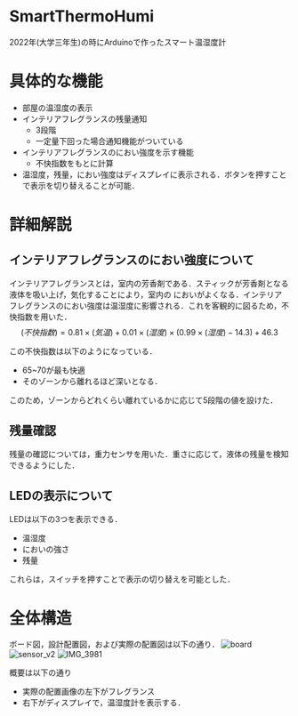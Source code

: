 # SmartThermoHumi
2022年(大学三年生)の時にArduinoで作ったスマート温湿度計

# 具体的な機能
- 部屋の温湿度の表示
- インテリアフレグランスの残量通知
  - 3段階
  - 一定量下回った場合通知機能がついている
- インテリアフレグランスのにおい強度を示す機能
  - 不快指数をもとに計算
- 温湿度，残量，におい強度はディスプレイに表示される．ボタンを押すことで表示を切り替えることが可能．
  
 # 詳細解説
 ## インテリアフレグランスのにおい強度について
 インテリアフレグランスとは，室内の芳香剤である．スティックが芳香剤となる液体を吸い上げ，気化することにより，室内の
 においがよくなる．インテリアフレグランスのにおい強度は温湿度に影響される．これを客観的に図るため，不快指数を用いた．
$$(不快指数) = 0.81\times(気温)+0.01\times(湿度)\times(0.99\times(湿度)-14.3)+46.3$$

この不快指数は以下のようになっている．
- 65~70が最も快適
- そのゾーンから離れるほど深いとなる．

このため，ゾーンからどれくらい離れているかに応じて5段階の値を設けた．

## 残量確認
残量の確認については，重力センサを用いた．重さに応じて，液体の残量を検知できるようにした．

## LEDの表示について
LEDは以下の3つを表示できる．
- 温湿度
- においの強さ
- 残量

これらは，スイッチを押すことで表示の切り替えを可能とした．
# 全体構造
ボード図，設計配置図，および実際の配置図は以下の通り．
![board](https://user-images.githubusercontent.com/64346532/234898427-90556d47-ef5a-491f-952a-b1d2aaf9766b.jpg)
![sensor_v2](https://user-images.githubusercontent.com/64346532/234898457-2495429c-5e95-4503-9949-a4a59783bdef.jpg)
![IMG_3981](https://user-images.githubusercontent.com/64346532/234898206-2b152e2b-0cba-4d73-a9bf-7cab7fea31b4.jpeg)

概要は以下の通り
- 実際の配置画像の左下がフレグランス
- 右下がディスプレイで，温湿度計を表示する．

